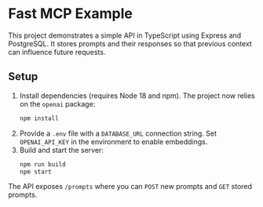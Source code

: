# Fast MCP Example

This project demonstrates a simple API in TypeScript using Express and PostgreSQL. It stores prompts and their responses so that previous context can influence future requests.

## Setup
1. Install dependencies (requires Node 18 and npm). The project now relies on the
   `openai` package:
   ```bash
   npm install
   ```
2. Provide a `.env` file with a `DATABASE_URL` connection string.
   Set `OPENAI_API_KEY` in the environment to enable embeddings.
3. Build and start the server:
   ```bash
   npm run build
   npm start
   ```

The API exposes `/prompts` where you can `POST` new prompts and `GET` stored prompts.
